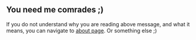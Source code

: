 <div class="page-header">
  <h2>You need me comrades ;)</h2>
</div>
<script src="render.js"></script>
<p class="lead" id="stat"></p>

If you do not understand why you are reading above message, and what it means, you can navigate to <a href="#about" onclick="javascript:reloadContents(about);">about page</a></li>. Or something else ;)
